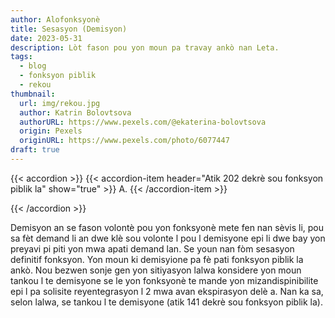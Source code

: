 ```yaml
---
author: Alofonksyonè
title: Sesasyon (Demisyon)
date: 2023-05-31
description: Lòt fason pou yon moun pa travay ankò nan Leta.
tags:
  - blog
  - fonksyon piblik
  - rekou 
thumbnail:
  url: img/rekou.jpg
  author: Katrin Bolovtsova
  authorURL: https://www.pexels.com/@ekaterina-bolovtsova
  origin: Pexels
  originURL: https://www.pexels.com/photo/6077447
draft: true
---
```


{{< accordion >}}
  {{< accordion-item header="Atik 202 dekrè sou fonksyon piblik la" show="true" >}}
  A.
  {{< /accordion-item >}}
  <!-- {{< accordion-item header="Accordion Item #3" >}}
    This is the third item's accordion body.
  {{< /accordion-item >}} -->
{{< /accordion >}}

Demisyon an se fason volontè pou yon fonksyonè mete fen nan sèvis li, pou sa fèt demand li an dwe klè sou volonte l pou l demisyone epi li dwe bay yon preyavi pi piti yon mwa apati demand lan. Se youn nan fòm sesasyon definitif fonksyon. Yon moun ki demisyione pa fè pati fonksyon piblik la ankò. Nou bezwen sonje gen yon sitiyasyon lalwa konsidere yon moun tankou l te demisyone se le yon fonksyonè te mande yon mizandispinibilite epi l pa solisite reyentegrasyon l 2 mwa avan ekspirasyon delè a. Nan ka sa, selon lalwa, se tankou l te demisyone (atik 141 dekrè sou fonksyon piblik la).